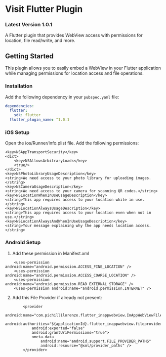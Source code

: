 # Visit Flutter Plugin

### Latest Version 1.0.1

A Flutter plugin that provides WebView access with permissions for location, file read/write, and more.

## Getting Started

This plugin allows you to easily embed a WebView in your Flutter application while managing permissions for location access and file operations.

### Installation

Add the following dependency in your `pubspec.yaml` file:

```yaml
dependencies:
  flutter:
    sdk: flutter
  flutter_plugin_name: ^1.0.1
```

### iOS Setup

Open the ios/Runner/Info.plist file.
Add the following permissions:


```
<key>NSAppTransportSecurity</key>
<dict>
	<key>NSAllowsArbitraryLoads</key>
	<true/>
</dict>
<key>NSPhotoLibraryUsageDescription</key>
<string>We need access to your photo library for uploading images.</string>
<key>NSCameraUsageDescription</key>
<string>We need access to your camera for scanning QR codes.</string>
<key>NSLocationWhenInUseUsageDescription</key>
<string>This app requires access to your location while in use.</string>
<key>NSLocationAlwaysUsageDescription</key>
<string>This app requires access to your location even when not in use.</string>
<key>NSLocationAlwaysAndWhenInUseUsageDescription</key>
<string>Your message explaining why the app needs location access.</string>
```


### Android Setup

1. Add these permission in Manifest.xml

```
    <uses-permission android:name="android.permission.ACCESS_FINE_LOCATION" />
    <uses-permission android:name="android.permission.ACCESS_COARSE_LOCATION" />
    <uses-permission android:name="android.permission.READ_EXTERNAL_STORAGE" />
    <uses-permission android:name="android.permission.INTERNET" />
```

2. Add this File Provider if already not present:

```
        <provider
            android:name="com.pichillilorenzo.flutter_inappwebview.InAppWebViewFileProvider"
            android:authorities="${applicationId}.flutter_inappwebview.fileprovider"
            android:exported="false"
            android:grantUriPermissions="true">
            <meta-data
                android:name="android.support.FILE_PROVIDER_PATHS"
                android:resource="@xml/provider_paths" />
        </provider>
```

